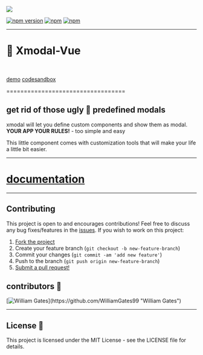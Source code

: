 <p align=center>

![](https://i.imgur.com/WguzBpv.gif)

[![npm version](https://badge.fury.io/js/xmodal-vue.svg)](https://badge.fury.io/js/xmodal-vue)
[![npm](https://img.shields.io/npm/dm/xmodal-vue.svg)](https://www.npmjs.com/package/xmodal-vue)
[![npm](https://img.shields.io/npm/dt/xmodal-vue.svg)](https://www.npmjs.com/package/xmodal-vue)

------------

# 🎉 Xmodal-Vue 

<br>

[demo](https://xeniac.ir/github/xmodal "demo")
[codesandbox](https://codesandbox.io/s/shy-bird-1jjb3?file=/src/App.vue "codesandbox")

==================================

## get rid of those ugly 💩 predefined modals
xmodal will let you define custom components and show them as modal. **YOUR APP YOUR RULES!** - too simple and easy

</p>

This little component comes with customization tools that will make your life a little bit easier.

------------

# [documentation](https://xeniacdev.github.io/xmodal/)



------------
## Contributing

This project is open to and encourages contributions! Feel free to discuss any bug fixes/features in the [issues](https://github.com/XeniacDev/xmodal/issues). If you wish to work on this project:

1.  [Fork the project](https://github.com/XeniacDev/xmodal/archive/master.zip)
2.  Create your feature branch (`git checkout -b new-feature-branch`)
3.  Commit your changes (`git commit -am 'add new feature'`)
4.  Push to the branch (`git push origin new-feature-branch`)
5.  [Submit a pull request!](https://github.com/XeniacDev/xmodal/pulls)



## contributors 🍰 
[![William Gates](https://avatars1.githubusercontent.com/u/50080886?s=96&v=4")](https://github.com/WilliamGates99 "William Gates")

------------
## License 📄

This project is licensed under the MIT License - see the LICENSE file for details.
